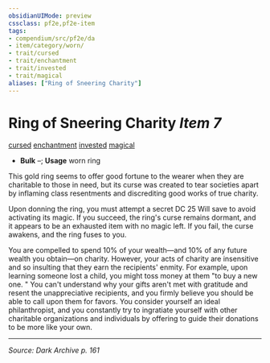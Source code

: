 ```yaml
---
obsidianUIMode: preview
cssclass: pf2e,pf2e-item
tags:
- compendium/src/pf2e/da
- item/category/worn/
- trait/cursed
- trait/enchantment
- trait/invested
- trait/magical
aliases: ["Ring of Sneering Charity"]
---
```

# Ring of Sneering Charity *Item 7*  
[cursed](cursed-gmg.md "Cursed Item Trait")  [enchantment](enchantment.md "Enchantment School Trait")  [invested](invested.md "Invested Item Trait")  [magical](magical.md "Magical Item Trait")  

- **Bulk** –; **Usage** worn ring

This gold ring seems to offer good fortune to the wearer when they are charitable to those in need, but its curse was created to tear societies apart by inflaming class resentments and discrediting good works of true charity.

Upon donning the ring, you must attempt a secret DC 25 Will save to avoid activating its magic. If you succeed, the ring's curse remains dormant, and it appears to be an exhausted item with no magic left. If you fail, the curse awakens, and the ring fuses to you.

You are compelled to spend 10% of your wealth—and 10% of any future wealth you obtain—on charity. However, your acts of charity are insensitive and so insulting that they earn the recipients' enmity. For example, upon learning someone lost a child, you might toss money at them "to buy a new one. " You can't understand why your gifts aren't met with gratitude and resent the unappreciative recipients, and you firmly believe you should be able to call upon them for favors. You consider yourself an ideal philanthropist, and you constantly try to ingratiate yourself with other charitable organizations and individuals by offering to guide their donations to be more like your own.


---
*Source: Dark Archive p. 161*
